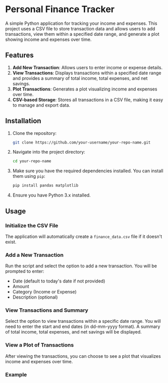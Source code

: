 # Personal Finance Tracker

A simple Python application for tracking your income and expenses. This project uses a CSV file to store transaction data and allows users to add transactions, view them within a specified date range, and generate a plot showing income and expenses over time.

## Features

1. **Add New Transaction**: Allows users to enter income or expense details.
2. **View Transactions**: Displays transactions within a specified date range and provides a summary of total income, total expenses, and net savings.
3. **Plot Transactions**: Generates a plot visualizing income and expenses over time.
4. **CSV-based Storage**: Stores all transactions in a CSV file, making it easy to manage and export data.

## Installation

1. Clone the repository:
    ```bash
    git clone https://github.com/your-username/your-repo-name.git
    ```

2. Navigate into the project directory:
    ```bash
    cd your-repo-name
    ```

3. Make sure you have the required dependencies installed. You can install them using `pip`:
    ```bash
    pip install pandas matplotlib
    ```

4. Ensure you have Python 3.x installed.

## Usage

### Initialize the CSV File
The application will automatically create a `finance_data.csv` file if it doesn't exist.

### Add a New Transaction
Run the script and select the option to add a new transaction. You will be prompted to enter:
- Date (default to today's date if not provided)
- Amount
- Category (Income or Expense)
- Description (optional)

### View Transactions and Summary
Select the option to view transactions within a specific date range. You will need to enter the start and end dates (in dd-mm-yyyy format). A summary of total income, total expenses, and net savings will be displayed.

### View a Plot of Transactions
After viewing the transactions, you can choose to see a plot that visualizes income and expenses over time.

### Example


